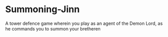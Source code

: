 # Summoning-Jinn
A tower defence game wherein you play as an agent of the Demon Lord, as he commands you to summon your bretheren
